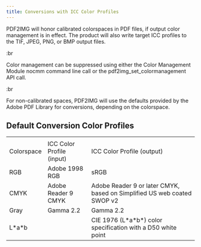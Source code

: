 ```yaml
---
title: Conversions with ICC Color Profiles
---
```


PDF2IMG will honor calibrated colorspaces in PDF files, if output color management is in effect. The product will also write target ICC profiles to the TIF, JPEG, PNG, or BMP output files.

:br

Color management can be suppressed using either the Color Management Module nocmm command line call or the pdf2img\_set\_colormanagement API call.

:br

For non-calibrated spaces, PDF2IMG will use the defaults provided by the Adobe PDF Library for conversions, depending on the colorspace.

## Default Conversion Color Profiles

|            |                           |                                                                         |
| ---------- | ------------------------- | ----------------------------------------------------------------------- |
|            |                           |                                                                         |
| Colorspace | ICC Color Profile (input) | ICC Color Profile (output)                                              |
| RGB        | Adobe 1998 RGB            | sRGB                                                                    |
| CMYK       | Adobe Reader 9 CMYK       | Adobe Reader 9 or later CMYK, based on Simplified US web coated SWOP v2 |
| Gray       | Gamma 2.2                 | Gamma 2.2                                                               |
| L\*a\*b    |                           | CIE 1976 (L\*a\*b\*) color specification with a D50 white point         |
